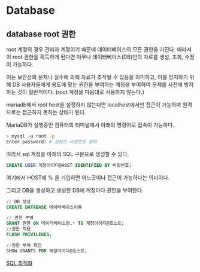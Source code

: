 # Database

## database root 권한

root 계정의 경우 관리자 계정이기 때문에 데이터베이스의 모든 권한을 가진다. 따라서 이 root 권한을 획득하게 된다면 아무나 데이터베이스(DB)안의 자료를 생성, 조회, 수정이 가능하다.

이는 보안상의 문제나 실수에 의해 자료가 조작될 수 있음을 의미하고, 이를 방지하기 위해 DB 사용자들에게 용도에 맞는 권한을 부여하는 계정을 부여하여 문제를 사전에 방지하는 것이 일반적이다. (root 계정을 마음대로 사용하지 않는다.)

mariadb에서 root host을 설정하지 않는다면 localhost에서만 접근이 가능하며 원격으로는 접근하지 못하는 상태가 된다.

MariaDB가 실행중인 컴퓨터의 터미널에서 아래의 명령어로 접속이 가능하다.

``` bash
> mysql -u root -p
Enter password: # 설정한 비밀번호 입력
```

따라서 sql 계정을 아래의 SQL 구문으로 생성할 수 있다.

``` sql
CREATE USER 계정아이디@HOST IDENTIFIED BY 비밀번호;
```

여기에서 HOST에 % 을 기입하면 어느곳이나 접근이 가능하다는 의미이다.

그리고 DB을 생성하고 생성한 DB에 계정마다 권한을 부여한다.

```sql
// DB 생성
CREATE DATABASE 데이터베이스이름

// 권한 부여
GRANT 권한 ON 데이터베이스명.* TO 계정아이디@호스트;
//권한 적용
FLUSH PRIVILEGES;

//권한 부여 확인
SHOW GRANTS FOR 계정아이디@호스트;
```

[SQL 최적화](https://wildeveloperetrain.tistory.com/203)
